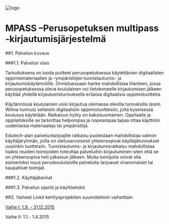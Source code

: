 ![logo](https://raw.githubusercontent.com/Digipalvelutehdas/jaetut-kaytannot/master/images/logo-new-100.png)

# MPASS –Perusopetuksen multipass -kirjautumisjärjestelmä

##1. Palvelun kuvaus

###1.1. Palvelun visio

Tarkoituksena on luoda puitteet perusopetuksessa käytettävien digitaalisten oppimismateriaalien ja –ympäristöjen tunnistautumis- ja kirjautumiskäytännöille. Onnistuessaan hanke mahdollistaa tilanteen, jossa perusopetuksessa oleva koululainen voi tietokoneelle kirjautumisen jälkeen käyttää yhdellä kirjautumistunnuksella erilaisia digitaalisia oppimistuotteita. 

Käytännössä koululainen voisi kirjautua olemassa olevilla tunnuksilla (esim. Wilma-tunnus) sellaisiin digitaalisiin oppimistuotteisiin, joita kyseisessä koulussa käytetään. Ratkaisun hyöty on kaksisuuntainen. Oppilaalle ja oppilaitoksille se tarkoittaa helpompaa ja nopeampaa tapaa ottaa käyttöön uudenlaisia materiaaleja tai ympäristöjä. 

Edutech-alan palveluntarjoajille ratkaisu puolestaan mahdollistaa valmiin käyttäjäryhmän, joilla on oletusarvoisesti yhteensopivat käyttäjätunnukset uusiinkin tuotteisiin. Tunnistautumis- ja kirjautumisratkaisu mahdollistaa lisäksi muiden toimijoiden toteuttaa palveluihin kirjautuminen siten että se on yhteensopiva heti julkaisun jälkeen. Muita toimijoita voivat olla esimerkiksi muut peruskoululaisille palveluita tarjoavat viranomaiset tai kaupalliset toimijat. 

###1.2. Käyttäjätarinat

###1.3. Palvelun sijainti ja käyttöehdot

##2. Vaiheet
Linkit kehitysprojektien suunnitelmiin vaiheittain

[Vaihe I: 1.9. - 31.12.2015](https://github.com/Digipalvelutehdas/MPASS/blob/master/Vaiheet/Vaihe1.md)

Vaihe II: 1.1.- 1.4.2015
